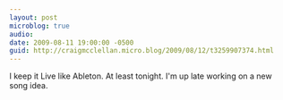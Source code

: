 ```yaml
---
layout: post
microblog: true
audio: 
date: 2009-08-11 19:00:00 -0500
guid: http://craigmcclellan.micro.blog/2009/08/12/t3259907374.html
---
```

I keep it Live like Ableton.  At least tonight.  I'm up late working on a new song idea.
